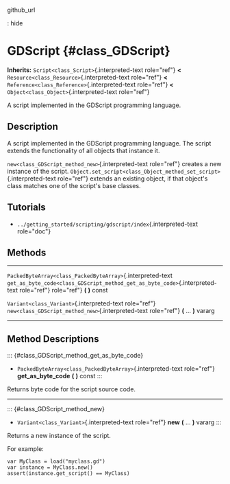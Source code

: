github\_url

:   hide

GDScript {#class_GDScript}
========

**Inherits:** `Script<class_Script>`{.interpreted-text role="ref"}
**\<** `Resource<class_Resource>`{.interpreted-text role="ref"} **\<**
`Reference<class_Reference>`{.interpreted-text role="ref"} **\<**
`Object<class_Object>`{.interpreted-text role="ref"}

A script implemented in the GDScript programming language.

Description
-----------

A script implemented in the GDScript programming language. The script
extends the functionality of all objects that instance it.

`new<class_GDScript_method_new>`{.interpreted-text role="ref"} creates a
new instance of the script.
`Object.set_script<class_Object_method_set_script>`{.interpreted-text
role="ref"} extends an existing object, if that object\'s class matches
one of the script\'s base classes.

Tutorials
---------

-   `../getting_started/scripting/gdscript/index`{.interpreted-text
    role="doc"}

Methods
-------

  ------------------------------------------------------------ ------------------------------------------------------------------------------
  `PackedByteArray<class_PackedByteArray>`{.interpreted-text   `get_as_byte_code<class_GDScript_method_get_as_byte_code>`{.interpreted-text
  role="ref"}                                                  role="ref"} **(** **)** const

  `Variant<class_Variant>`{.interpreted-text role="ref"}       `new<class_GDScript_method_new>`{.interpreted-text role="ref"} **(** \...
                                                               **)** vararg
  ------------------------------------------------------------ ------------------------------------------------------------------------------

Method Descriptions
-------------------

::: {#class_GDScript_method_get_as_byte_code}
-   `PackedByteArray<class_PackedByteArray>`{.interpreted-text
    role="ref"} **get\_as\_byte\_code** **(** **)** const
:::

Returns byte code for the script source code.

------------------------------------------------------------------------

::: {#class_GDScript_method_new}
-   `Variant<class_Variant>`{.interpreted-text role="ref"} **new** **(**
    \... **)** vararg
:::

Returns a new instance of the script.

For example:

    var MyClass = load("myclass.gd")
    var instance = MyClass.new()
    assert(instance.get_script() == MyClass)
